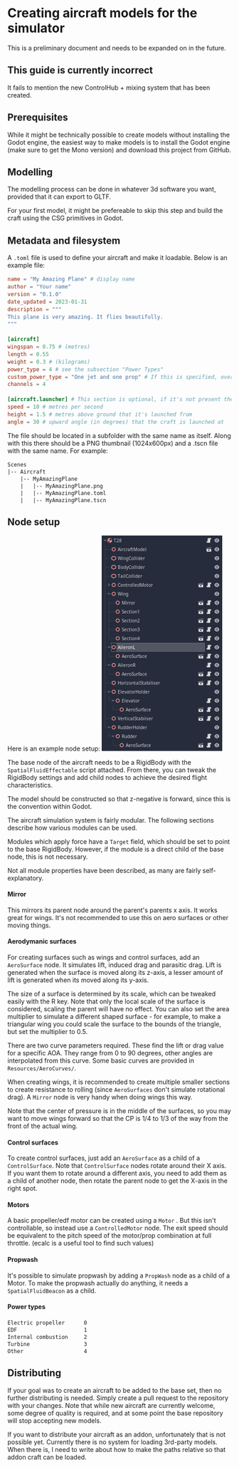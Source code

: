 # Creating aircraft models for the simulator

This is a preliminary document and needs to be expanded on in the future.

## **This guide is currently incorrect**

It fails to mention the new ControlHub + mixing system that has been created.

## Prerequisites

While it might be technically possible to create models without installing the Godot engine, the easiest way to make models is to install the Godot engine (make sure to get the Mono version) and download this project from GitHub.

## Modelling

The modelling process can be done in whatever 3d software you want, provided that it can export to GLTF.

For your first model, it might be prefereable to skip this step and build the craft using the CSG primitives in Godot.

## Metadata and filesystem

A `.toml` file is used to define your aircraft and make it loadable. Below is an example file:

```toml
name = "My Amazing Plane" # display name
author = "Your name"
version = "0.1.0"
date_updated = 2023-01-31
description = """
This plane is very amazing. It flies beautifully.
"""

[aircraft]
wingspan = 0.75 # (metres)
length = 0.55
weight = 0.3 # (kilograms)
power_type = 4 # see the subsection "Power Types"
custom_power_type = "One jet and one prop" # If this is specified, overrides the power type specified above
channels = 4

[aircraft.launcher] # This section is optional, if it's not present then the craft is placed on the ground
speed = 10 # metres per second
height = 1.5 # metres above ground that it's launched from
angle = 30 # upward angle (in degrees) that the craft is launched at
```

The file should be located in a subfolder with the same name as itself. Along with this there should be a PNG thumbnail (1024x600px) and a .tscn file with the same name. For example:
```
Scenes
|-- Aircraft
    |-- MyAmazingPlane
    |   |-- MyAmazingPlane.png
    |   |-- MyAmazingPlane.toml
    |   |-- MyAmazingPlane.tscn
```

## Node setup

Here is an example node setup:
![There should be an image here](./ExampleNodeTree.png)

The base node of the aircraft needs to be a RigidBody with the `SpatialFluidEffectable` script attached. From there, you can tweak the RigidBody settings and add child nodes to achieve the desired flight characteristics.

The model should be constructed so that z-negative is forward, since this is the convention within Godot.

The aircraft simulation system is fairly modular. The following sections describe how various modules can be used.

Modules which apply force have a `Target` field, which should be set to point to the base RigidBody. However, if the module is a direct child of the base node, this is not necessary.

Not all module properties have been described, as many are fairly self-explanatory. 

#### Mirror

This mirrors its parent node around the parent's parents x axis. It works great for wings. It's not recommended to use this on aero surfaces or other moving things.

#### Aerodymanic surfaces

For creating surfaces such as wings and control surfaces, add an `AeroSurface` node. It simulates lift, induced drag and parasitic drag. Lift is generated when the surface is moved along its z-axis, a lesser amount of lift is generated when its moved along its y-axis.

The size of a surface is determined by its scale, which can be tweaked easily with the R key. Note that only the local scale of the surface is considered, scaling the parent will have no effect. You can also set the area multiplier to simulate a different shaped surface - for example, to make a triangular wing you could scale the surface to the bounds of the triangle, but set the multiplier to 0.5.

There are two curve parameters required. These find the lift or drag value for a specific AOA. They range from 0 to 90 degrees, other angles are interpolated from this curve. Some basic curves are provided in `Resources/AeroCurves/`.

When creating wings, it is recommended to create multiple smaller sections to create resistance to rolling (since `AeroSurfaces` don't simulate rotational drag). A `Mirror` node is very handy when doing wings this way.

Note that the center of pressure is in the middle of the surfaces, so you may want to move wings forward so that the CP is 1/4 to 1/3 of the way from the front of the actual wing.

#### Control surfaces

To create control surfaces, just add an `AeroSurface` as a child of a `ControlSurface`. Note that `ControlSurface` nodes rotate around their X axis. If you want them to rotate around a different axis, you need to add them as a child of another node, then rotate the parent node to get the X-axis in the right spot.

#### Motors

A basic propeller/edf motor can be created using a `Motor` . But this isn't controllable, so instead use a `ControlledMotor` node. The exit speed should be equivalent to the pitch speed of the motor/prop combination at full throttle. (ecalc is a useful tool to find such values)

#### Propwash

It's possible to simulate propwash by adding a `PropWash` node as a child of a Motor. To make the propwash actually do anything, it needs a `SpatialFluidBeacon` as a child.

#### Power types
```
Electric propeller      0
EDF                     1
Internal combustion     2
Turbine                 3
Other                   4
```

## Distributing

If your goal was to create an aircraft to be added to the base set, then no further distributing is needed. Simply create a pull request to the repository with your changes. Note that while new aircraft are currently welcome, some degree of quality is required, and at some point the base repository will stop accepting new models.

If you want to distribute your aircraft as an addon, unfortunately that is not possible yet. Currently there is no system for loading 3rd-party models. When there is, I need to write about how to make the paths relative so that addon craft can be loaded.